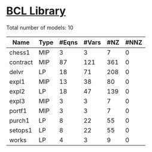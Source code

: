 #  [BCL Library](https://examples.xpress.fico.com/example.pl#bcl)


Total number of models:   10

| Name     | Type | #Eqns | #Vars | #NZ | #NNZ |
|----------|------|-------|-------|-----|------|
| chess1   | MIP  | 3     | 3     | 7   | 0    |
| contract | MIP  | 87    | 121   | 361 | 0    |
| delvr    | LP   | 18    | 71    | 208 | 0    |
| expl1    | MIP  | 13    | 38    | 80  | 0    |
| expl2    | LP   | 18    | 47    | 139 | 0    |
| expl3    | MIP  | 3     | 3     | 7   | 0    |
| portf1   | MIP  | 3     | 3     | 7   | 0    |
| purch1   | LP   | 8     | 22    | 55  | 0    |
| setops1  | LP   | 8     | 22    | 55  | 0    |
| works    | LP   | 4     | 3     | 9   | 0    |